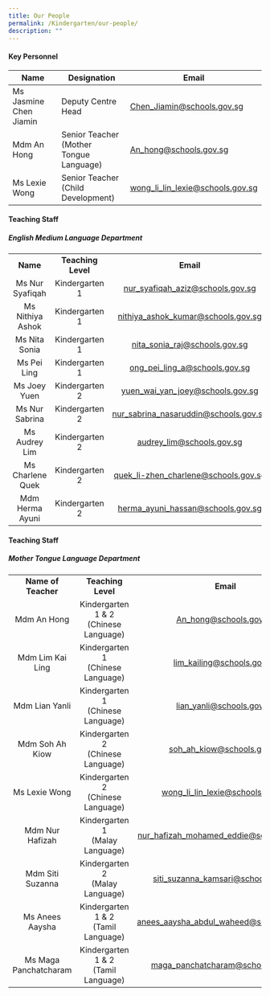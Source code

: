 ```yaml
---
title: Our People
permalink: /Kindergarten/our-people/
description: ""
---
```

#### Key Personnel


| **Name** | **Designation** | **Email** |
| -------- | -------- | -------- |
| Ms Jasmine Chen Jiamin      | Deputy Centre Head<br>    | [Chen_Jiamin@schools.gov.sg](mailto:Chen_Jiamin@schools.gov.sg)     |
| Mdm An Hong       | Senior Teacher <br> (Mother Tongue Language)    | [An_hong@schools.gov.sg  ](mailto:An_hong@schools.gov.sg)   |
| Ms Lexie Wong      |  Senior Teacher <br> (Child Development)    | [wong_li_lin_lexie@schools.gov.sg  ](mailto:wong_li_lin_lexie@schools.gov.sg)  |

#### Teaching Staff
##### English Medium Language Department 

|   |   |    |
|:---:|:---:|:---:|
| **Name** | **Teaching Level** | **Email** | 
|  Ms Nur Syafiqah | Kindergarten 1 <br> |[nur_syafiqah_aziz@schools.gov.sg  ](mailto:nur_syafiqah_aziz@schools.gov.sg)  |
|  Ms Nithiya Ashok |  Kindergarten 1<br> |[nithiya_ashok_kumar@schools.gov.sg ](mailto:nithiya_ashok_kumar@schools.gov.sg )
|  Ms Nita Sonia |  Kindergarten 1<br> |[nita_sonia_raj@schools.gov.sg  ](mailto:nita_sonia_raj@schools.gov.sg) |
|  Ms Pei Ling  |  Kindergarten 1<br> |[ong_pei_ling_a@schools.gov.sg  ](mailto:ong_pei_ling_a@schools.gov.sg) |
|  Ms Joey Yuen |  Kindergarten 2<br> |[yuen_wai_yan_joey@schools.gov.sg  ](mailto:yuen_wai_yan_joey@schools.gov.sg) |
|  Ms Nur Sabrina |  Kindergarten 2<br> |[nur_sabrina_nasaruddin@schools.gov.sg  ](mailto:nur_sabrina_nasaruddin@schools.gov.sg) |
|  Ms Audrey Lim |   Kindergarten 2<br> |[audrey_lim@schools.gov.sg  ](mailto:audrey_lim@schools.gov.sg)  |
|  Ms Charlene Quek |   Kindergarten 2<br> |[quek_li-zhen_charlene@schools.gov.sg   ](mailto:quek_li-zhen_charlene@schools.gov.sg ) |
|  Mdm Herma Ayuni |   Kindergarten 2<br> |[herma_ayuni_hassan@schools.gov.sg  ](mailto:herma_ayuni_hassan@schools.gov.sg ) |




#### Teaching Staff
##### Mother Tongue Language Department  

||| |
|:---:|:---:|:---:|
| **Name of Teacher** | **Teaching Level** |**Email** |
| Mdm An Hong | Kindergarten 1 &amp; 2 <br> (Chinese Language)<br> |An_hong@schools.gov.sg |
| Mdm Lim Kai Ling | Kindergarten 1 <br>(Chinese Language)<br> |lim_kailing@schools.gov.sg |
| Mdm Lian Yanli | Kindergarten 1 <br>(Chinese Language)<br> |lian_yanli@schools.gov.sg |
| Mdm Soh Ah Kiow | Kindergarten 2 <br>(Chinese Language)<br> |soh_ah_kiow@schools.gov.sg |
| Ms Lexie Wong  |  Kindergarten 2<br> (Chinese Language)<br> |wong_li_lin_lexie@schools.gov.sg |
| Mdm Nur Hafizah | Kindergarten 1<br> (Malay Language)<br> |nur_hafizah_mohamed_eddie@schools.gov.sg |
| Mdm Siti Suzanna |  Kindergarten 2<br> (Malay Language)<br> |siti_suzanna_kamsari@schools.gov.sg |
|  Ms Anees Aaysha | Kindergarten 1 &amp; 2<br> (Tamil Language) |anees_aaysha_abdul_waheed@schools.gov.sg |
| Ms Maga Panchatcharam | Kindergarten 1 &amp; 2<br> (Tamil Language) |maga_panchatcharam@schools.gov.sg |